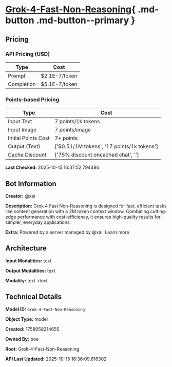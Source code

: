 # [Grok-4-Fast-Non-Reasoning](https://poe.com/Grok-4-Fast-Non-Reasoning){ .md-button .md-button--primary }

## Pricing

### API Pricing (USD)

| Type | Cost |
|------|------|
| Prompt | $2.1E-7/token |
| Completion | $5.1E-7/token |

### Points-based Pricing

| Type | Cost |
|------|------|
| Input Text | 7 points/1k tokens |
| Input Image | 7 points/image |
| Initial Points Cost | 7+ points |
| Output (Text) | ['$0.51/1M tokens', '17 points/1k tokens'] |
| Cache Discount | ['75% discount oncached chat', ''] |

**Last Checked:** 2025-10-15 16:37:52.794486


## Bot Information

**Creator:** @xai

**Description:** Grok 4 Fast Non-Reasoning is designed for fast, efficient tasks like content generation with a 2M token context window. Combining cutting-edge performance with cost-efficiency, it ensures high-quality results for simpler, everyday applications.

**Extra:** Powered by a server managed by @xai. Learn more


## Architecture

**Input Modalities:** text

**Output Modalities:** text

**Modality:** text->text


## Technical Details

**Model ID:** `Grok-4-Fast-Non-Reasoning`

**Object Type:** model

**Created:** 1758058214655

**Owned By:** poe

**Root:** Grok-4-Fast-Non-Reasoning

**API Last Updated:** 2025-10-15 16:36:09.616302
